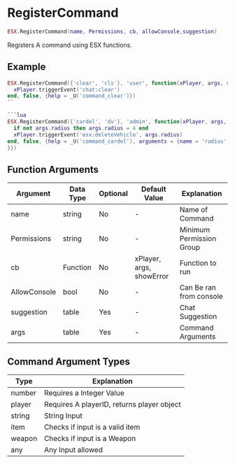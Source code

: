 # RegisterCommand

```lua
ESX.RegisterCommand(name, Permissions, cb, allowConsole,suggestion)
```

Registers A command using ESX functions.

## Example

```lua
ESX.RegisterCommand({'clear', 'cls'}, 'user', function(xPlayer, args, showError)
  xPlayer.triggerEvent('chat:clear')
end, false, {help = _U('command_clear')})
``

```lua
ESX.RegisterCommand({'cardel', 'dv'}, 'admin', function(xPlayer, args, showError)
  if not args.radius then args.radius = 4 end
  xPlayer.triggerEvent('esx:deleteVehicle', args.radius)
end, false, {help = _U('command_cardel'), arguments = {name = 'radius', help = _U('command_cardel_radius'), type = 'any'}
}})
```

## Function Arguments

|   **Argument**   |  **Data Type** | **Optional** |      **Default Value**       |       **Explanation**       |
|--------------|------------|----------|--------------------------|--------------------------|
|     name     |  string    | No       | -                        | Name of Command          |
|  Permissions |  string    | No       | -                        | Minimum Permission Group |
|      cb      |  Function  | No       | xPlayer, args, showError | Function to run          |
| AllowConsole |  bool      | No       | -                        | Can Be ran from console  |
|  suggestion  |  table     | Yes      | -                        | Chat Suggestion          |
|     args     |  table     | Yes      | -                        | Command Arguments        |

## Command Argument Types

|   **Type**    |              **Explanation**                  |
|-----------|--------------------------------------------|
|  number   | Requires a Integer Value                   |
|  player   | Requires A playerID, returns player object |
|  string   | String Input                               |
|  item     | Checks if input is a valid item            |
|  weapon   | Checks if input is a Weapon                |
|  any      | Any Input allowed                          |
